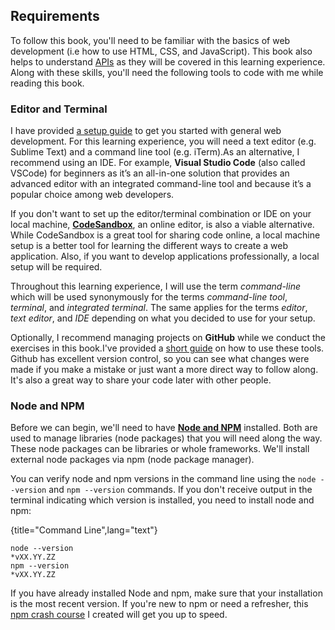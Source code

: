 ## Requirements

To follow this book, you'll need to be familiar with the basics of web development (i.e how to use HTML, CSS, and JavaScript). This book also helps to understand [APIs](https://www.robinwieruch.de/what-is-an-api-javascript/) as they will be covered in this learning experience. Along with these skills, you'll need the following tools to code with me while reading this book.

### Editor and Terminal

I have provided [a setup guide](https://www.robinwieruch.de/developer-setup) to get you started with general web development. For this learning experience, you will need a text editor (e.g. Sublime Text) and a command line tool (e.g. iTerm).As an alternative, I recommend using an IDE. For example, **Visual Studio Code** (also called VSCode) for beginners as it’s an all-in-one solution that provides an advanced editor with an integrated command-line tool and because it’s a popular choice among web developers.

If you don't want to set up the editor/terminal combination or IDE on your local machine, **[CodeSandbox](https://codesandbox.io/)**, an online editor, is also a viable alternative. While CodeSandbox is a great tool for sharing code online, a local machine setup is a better tool for learning the different ways to create a web application. Also, if you want to develop applications professionally, a local setup will be required.

Throughout this learning experience, I will use the term *command-line* which will be used synonymously for the terms *command-line tool*, *terminal*, and *integrated terminal*. The same applies for the terms *editor*, *text editor*, and *IDE* depending on what you decided to use for your setup.

Optionally, I recommend managing projects on **GitHub** while we conduct the exercises in this book.I've provided a [short guide](https://www.robinwieruch.de/git-essential-commands/) on how to use these tools. Github has excellent version control, so you can see what changes were made if you make a mistake or just want a more direct way to follow along. It's also a great way to share your code later with other people.

### Node and NPM

Before we can begin, we'll need to have **[Node and NPM](https://nodejs.org/en/)** installed. Both are used to manage libraries (node packages) that you will need along the way. These node packages can be libraries or whole frameworks. We'll install external node packages via npm (node package manager).

You can verify node and npm versions in the command line using the `node --version` and `npm --version` commands. If you don't receive output in the terminal indicating which version is installed, you need to install node and npm:

{title="Command Line",lang="text"}
~~~~~~~
node --version
*vXX.YY.ZZ
npm --version
*vXX.YY.ZZ
~~~~~~~

If you have already installed Node and npm, make sure that your installation is the most recent version. If you're new to npm or need a refresher, this [npm crash course](https://www.robinwieruch.de/npm-crash-course) I created will get you up to speed.
